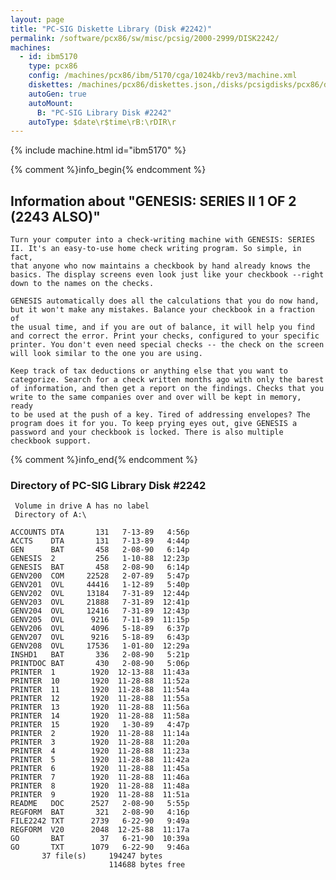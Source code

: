 ```yaml
---
layout: page
title: "PC-SIG Diskette Library (Disk #2242)"
permalink: /software/pcx86/sw/misc/pcsig/2000-2999/DISK2242/
machines:
  - id: ibm5170
    type: pcx86
    config: /machines/pcx86/ibm/5170/cga/1024kb/rev3/machine.xml
    diskettes: /machines/pcx86/diskettes.json,/disks/pcsigdisks/pcx86/diskettes.json
    autoGen: true
    autoMount:
      B: "PC-SIG Library Disk #2242"
    autoType: $date\r$time\rB:\rDIR\r
---
```


{% include machine.html id="ibm5170" %}

{% comment %}info_begin{% endcomment %}

## Information about "GENESIS: SERIES II 1 OF 2 (2243 ALSO)"

    Turn your computer into a check-writing machine with GENESIS: SERIES
    II. It's an easy-to-use home check writing program. So simple, in fact,
    that anyone who now maintains a checkbook by hand already knows the
    basics. The display screens even look just like your checkbook --right
    down to the names on the checks.
    
    GENESIS automatically does all the calculations that you do now hand,
    but it won't make any mistakes. Balance your checkbook in a fraction of
    the usual time, and if you are out of balance, it will help you find
    and correct the error. Print your checks, configured to your specific
    printer. You don't even need special checks -- the check on the screen
    will look similar to the one you are using.
    
    Keep track of tax deductions or anything else that you want to
    categorize. Search for a check written months ago with only the barest
    of information, and then get a report on the findings. Checks that you
    write to the same companies over and over will be kept in memory, ready
    to be used at the push of a key. Tired of addressing envelopes? The
    program does it for you. To keep prying eyes out, give GENESIS a
    password and your checkbook is locked. There is also multiple
    checkbook support.
{% comment %}info_end{% endcomment %}


### Directory of PC-SIG Library Disk #2242

     Volume in drive A has no label
     Directory of A:\

    ACCOUNTS DTA       131   7-13-89   4:56p
    ACCTS    DTA       131   7-13-89   4:44p
    GEN      BAT       458   2-08-90   6:14p
    GENESIS  2         256   1-10-88  12:23p
    GENESIS  BAT       458   2-08-90   6:14p
    GENV200  COM     22528   2-07-89   5:47p
    GENV201  OVL     44416   1-12-89   5:40p
    GENV202  OVL     13184   7-31-89  12:44p
    GENV203  OVL     21888   7-31-89  12:41p
    GENV204  OVL     12416   7-31-89  12:43p
    GENV205  OVL      9216   7-11-89  11:15p
    GENV206  OVL      4096   5-18-89   6:37p
    GENV207  OVL      9216   5-18-89   6:43p
    GENV208  OVL     17536   1-01-80  12:29a
    INSHD1   BAT       336   2-08-90   5:21p
    PRINTDOC BAT       430   2-08-90   5:06p
    PRINTER  1        1920  12-13-88  11:43a
    PRINTER  10       1920  11-28-88  11:52a
    PRINTER  11       1920  11-28-88  11:54a
    PRINTER  12       1920  11-28-88  11:55a
    PRINTER  13       1920  11-28-88  11:56a
    PRINTER  14       1920  11-28-88  11:58a
    PRINTER  15       1920   1-30-89   4:47p
    PRINTER  2        1920  11-28-88  11:14a
    PRINTER  3        1920  11-28-88  11:20a
    PRINTER  4        1920  11-28-88  11:23a
    PRINTER  5        1920  11-28-88  11:42a
    PRINTER  6        1920  11-28-88  11:45a
    PRINTER  7        1920  11-28-88  11:46a
    PRINTER  8        1920  11-28-88  11:48a
    PRINTER  9        1920  11-28-88  11:51a
    README   DOC      2527   2-08-90   5:55p
    REGFORM  BAT       321   2-08-90   4:16p
    FILE2242 TXT      2739   6-22-90   9:49a
    REGFORM  V20      2048  12-25-88  11:17a
    GO       BAT        37   6-21-90  10:39a
    GO       TXT      1079   6-22-90   9:46a
           37 file(s)     194247 bytes
                          114688 bytes free
